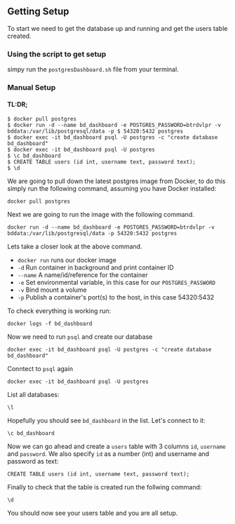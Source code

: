 ## Getting Setup

To start we need to get the database up and running and get the users table created.

### Using the script to get setup

simpy run the `postgresDashboard.sh` file from your terminal.

### Manual Setup

#### TL:DR;

```
$ docker pull postgres
$ docker run -d --name bd_dashboard -e POSTGRES_PASSWORD=btrdvlpr -v bddata:/var/lib/postgresql/data -p $ 54320:5432 postgres
$ docker exec -it bd_dashboard psql -U postgres -c "create database bd_dashboard"
$ docker exec -it bd_dashboard psql -U postgres
$ \c bd_dashboard
$ CREATE TABLE users (id int, username text, password text);
$ \d
```

We are going to pull down the latest postgres image from Docker, to do this simply run the following command, assuming you have Docker installed:

```
docker pull postgres
```

Next we are going to run the image with the following command.

```
docker run -d --name bd_dashboard -e POSTGRES_PASSWORD=btrdvlpr -v bddata:/var/lib/postgresql/data -p 54320:5432 postgres

```

Lets take a closer look at the above command.

- `docker run` runs our docker image
- `-d` Run container in background and print container ID
- `--name` A name/id/reference for the container
- `-e` Set environmental variable, in this case for our `POSTGRES_PASSWORD`
- `-v` Bind mount a volume
- `-p` Publish a container's port(s) to the host, in this case 54320:5432

To check everything is working run:

```
docker logs -f bd_dashboard
```

Now we need to run `psql` and create our database

```
docker exec -it bd_dashboard psql -U postgres -c "create database bd_dashboard"
```

Conntect to `psql` again

```
docker exec -it bd_dashboard psql -U postgres
```

List all databases:

```
\l
```

Hopefully you should see `bd_dashboard` in the list. Let's connect to it:

```
\c bd_dashboard
```

Now we can go ahead and create a `users` table with 3 columns `id`, `username` and `password`. We also specify `id` as a number (int) and username and password as text:

```
CREATE TABLE users (id int, username text, password text);
```

Finally to check that the table is created run the follwing command:

```
\d
```

You should now see your users table and you are all setup.

